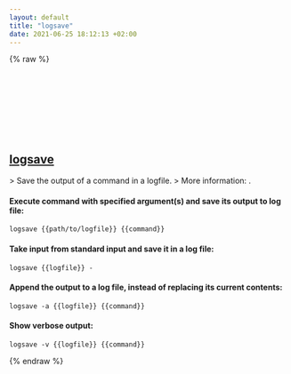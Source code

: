 ```yaml
---
layout: default
title: "logsave"
date: 2021-06-25 18:12:13 +02:00
---
```

{% raw %}
<h2 id="logsave">
  <a href="/en/linux/logsave.html">logsave</a> <a href="#logsave"><svg class="icon">
    <use href="/assets/images/unicode_sprite.svg#link" />
  </svg></a>
</h2>
> Save the output of a command in a logfile.
> More information: <https://manned.org/logsave>.

#### Execute command with specified argument(s) and save its output to log file:
```shell
logsave {{path/to/logfile}} {{command}}
```
#### Take input from standard input and save it in a log file:
```shell
logsave {{logfile}} -
```
#### Append the output to a log file, instead of replacing its current contents:
```shell
logsave -a {{logfile}} {{command}}
```
#### Show verbose output:
```shell
logsave -v {{logfile}} {{command}}
```
{% endraw %}